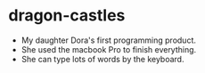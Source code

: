 # dragon-castles

- My daughter Dora's first programming product.
- She used the macbook Pro to finish everything.
- She can type lots of words by the keyboard.
